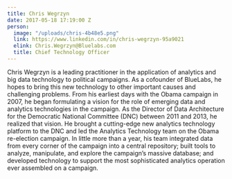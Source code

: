 ```yaml
---
title: Chris Wegrzyn
date: 2017-05-18 17:19:00 Z
person:
  image: "/uploads/chris-4b48e5.png"
  link: https://www.linkedin.com/in/chris-wegrzyn-95a9021
  elink: Chris.Wegrzyn@Bluelabs.com
  title: Chief Technology Officer
---
```


Chris Wegrzyn is a leading practitioner in the application of analytics and big data technology to political campaigns. As a cofounder of BlueLabs, he hopes to bring this new technology to other important causes and challenging problems. From his earliest days with the Obama campaign in 2007, he began formulating a vision for the role of emerging data and analytics technologies in the campaign. As the Director of Data Architecture for the Democratic National Committee (DNC) between 2011 and 2013, he realized that vision. He brought a cutting-edge new analytics technology platform to the DNC and led the Analytics Technology team on the Obama re-election campaign. In little more than a year, his team integrated data from every corner of the campaign into a central repository; built tools to analyze, manipulate, and explore the campaign’s massive database; and developed technology to support the most sophisticated analytics operation ever assembled on a campaign.